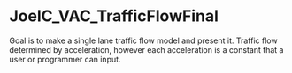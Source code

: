 # JoelC_VAC_TrafficFlowFinal
Goal is to make a single lane traffic flow model and present it. Traffic flow determined by acceleration, however each acceleration is a constant that a user or programmer can input.
